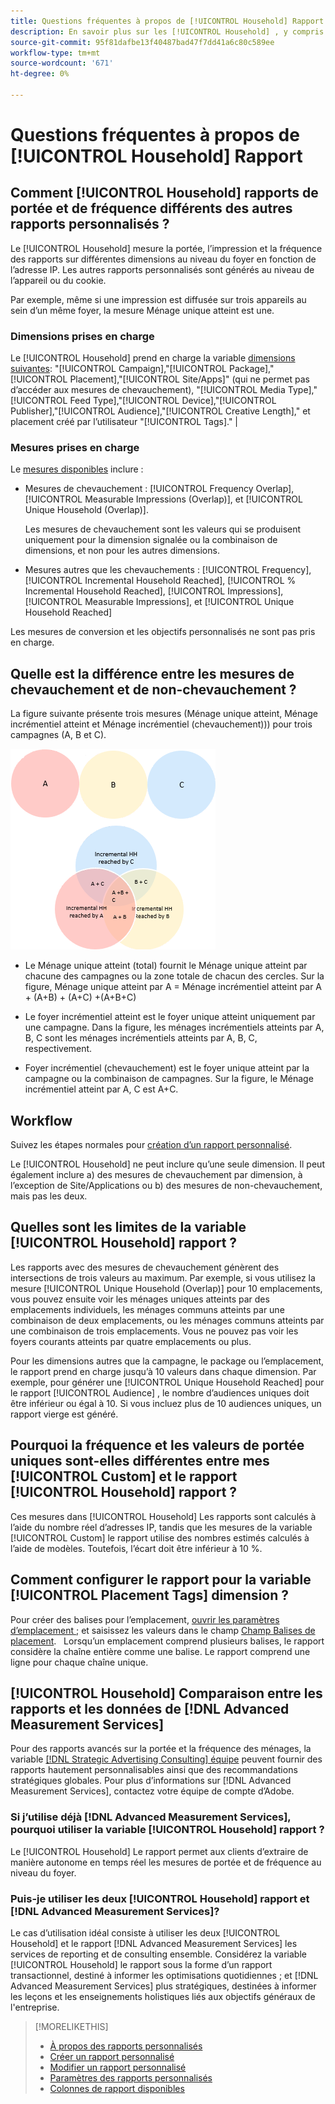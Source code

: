 ```yaml
---
title: Questions fréquentes à propos de [!UICONTROL Household] Rapport
description: En savoir plus sur les [!UICONTROL Household] , y compris la façon dont il diffère des autres rapports et la résolution des problèmes.
source-git-commit: 95f81dafbe13f40487bad47f7dd41a6c80c589ee
workflow-type: tm+mt
source-wordcount: '671'
ht-degree: 0%

---
```


# Questions fréquentes à propos de [!UICONTROL Household] Rapport

## Comment [!UICONTROL Household] rapports de portée et de fréquence différents des autres rapports personnalisés ?

Le [!UICONTROL Household] mesure la portée, l’impression et la fréquence des rapports sur différentes dimensions au niveau du foyer en fonction de l’adresse IP. Les autres rapports personnalisés sont générés au niveau de l’appareil ou du cookie.

Par exemple, même si une impression est diffusée sur trois appareils au sein d’un même foyer, la mesure Ménage unique atteint est une.

### Dimensions prises en charge

Le [!UICONTROL Household] prend en charge la variable [dimensions suivantes](/help/dsp/reports/report-columns.md): &quot;[!UICONTROL Campaign],&quot;[!UICONTROL Package],&quot;[!UICONTROL Placement],&quot;[!UICONTROL Site/Apps]&quot; (qui ne permet pas d’accéder aux mesures de chevauchement), &quot;[!UICONTROL Media Type],&quot;[!UICONTROL Feed Type],&quot;[!UICONTROL Device],&quot;[!UICONTROL Publisher],&quot;[!UICONTROL Audience],&quot;[!UICONTROL Creative Length],&quot; et placement créé par l’utilisateur &quot;[!UICONTROL Tags].&quot; |

### Mesures prises en charge

Le [mesures disponibles](/help/dsp/reports/report-columns.md) inclure :

* Mesures de chevauchement : [!UICONTROL Frequency Overlap], [!UICONTROL Measurable Impressions (Overlap)], et [!UICONTROL Unique Household (Overlap)].

   Les mesures de chevauchement sont les valeurs qui se produisent uniquement pour la dimension signalée ou la combinaison de dimensions, et non pour les autres dimensions. <!-- For example, it might show the ?? -->

* Mesures autres que les chevauchements : [!UICONTROL Frequency], [!UICONTROL Incremental Household Reached], [!UICONTROL % Incremental Household Reached], [!UICONTROL Impressions], [!UICONTROL Measurable Impressions], et [!UICONTROL Unique Household Reached]

Les mesures de conversion et les objectifs personnalisés ne sont pas pris en charge.

## Quelle est la différence entre les mesures de chevauchement et de non-chevauchement ?

La figure suivante présente trois mesures (Ménage unique atteint, Ménage incrémentiel atteint et Ménage incrémentiel (chevauchement))) pour trois campagnes (A, B et C).

![Illustration des mesures de chevauchement des ménages](/help/dsp/assets/household-overlap-metrics-illustration.png "Illustration des mesures de chevauchement des ménages")

* Le Ménage unique atteint (total) fournit le Ménage unique atteint par chacune des campagnes ou la zone totale de chacun des cercles. Sur la figure, Ménage unique atteint par A = Ménage incrémentiel atteint par A + (A+B) + (A+C) +(A+B+C)

* Le foyer incrémentiel atteint est le foyer unique atteint uniquement par une campagne. Dans la figure, les ménages incrémentiels atteints par A, B, C sont les ménages incrémentiels atteints par A, B, C, respectivement.

* Foyer incrémentiel (chevauchement) est le foyer unique atteint par la campagne ou la combinaison de campagnes. Sur la figure, le Ménage incrémentiel atteint par A, C est A+C.

## Workflow

Suivez les étapes normales pour [création d’un rapport personnalisé](report-create.md).

Le [!UICONTROL Household] ne peut inclure qu’une seule dimension. Il peut également inclure a) des mesures de chevauchement par dimension, à l’exception de Site/Applications ou b) des mesures de non-chevauchement, mais pas les deux.

## Quelles sont les limites de la variable [!UICONTROL Household] rapport ? 

Les rapports avec des mesures de chevauchement génèrent des intersections de trois valeurs au maximum. Par exemple, si vous utilisez la mesure [!UICONTROL Unique Household (Overlap)] pour 10 emplacements, vous pouvez ensuite voir les ménages uniques atteints par des emplacements individuels, les ménages communs atteints par une combinaison de deux emplacements, ou les ménages communs atteints par une combinaison de trois emplacements. Vous ne pouvez pas voir les foyers courants atteints par quatre emplacements ou plus.

Pour les dimensions autres que la campagne, le package ou l’emplacement, le rapport prend en charge jusqu’à 10 valeurs dans chaque dimension. Par exemple, pour générer une [!UICONTROL Unique Household Reached] pour le rapport [!UICONTROL Audience] , le nombre d’audiences uniques doit être inférieur ou égal à 10. Si vous incluez plus de 10 audiences uniques, un rapport vierge est généré.

## Pourquoi la fréquence et les valeurs de portée uniques sont-elles différentes entre mes [!UICONTROL Custom] et le rapport [!UICONTROL Household] rapport ?

Ces mesures dans [!UICONTROL Household] Les rapports sont calculés à l’aide du nombre réel d’adresses IP, tandis que les mesures de la variable [!UICONTROL Custom] le rapport utilise des nombres estimés calculés à l’aide de modèles. Toutefois, l’écart doit être inférieur à 10 %.

## Comment configurer le rapport pour la variable [!UICONTROL Placement Tags] dimension ?

Pour créer des balises pour l’emplacement, [ouvrir les paramètres d’emplacement ;](/help/dsp/campaign-management/placements/placement-edit.md) et saisissez les valeurs dans le champ [Champ Balises de placement](/help/dsp/campaign-management/placements/placement-settings.md).
 
Lorsqu’un emplacement comprend plusieurs balises, le rapport considère la chaîne entière comme une balise. Le rapport comprend une ligne pour chaque chaîne unique.

## [!UICONTROL Household] Comparaison entre les rapports et les données de [!DNL Advanced Measurement Services]

Pour des rapports avancés sur la portée et la fréquence des ménages, la variable [[!DNL Strategic Advertising Consulting] équipe](/help/dsp/introduction/advanced-measurement-services.md) peuvent fournir des rapports hautement personnalisables ainsi que des recommandations stratégiques globales. Pour plus d’informations sur [!DNL Advanced Measurement Services], contactez votre équipe de compte d’Adobe.

### Si j’utilise déjà [!DNL Advanced Measurement Services], pourquoi utiliser la variable [!UICONTROL Household] rapport ?

Le [!UICONTROL Household] Le rapport permet aux clients d’extraire de manière autonome en temps réel les mesures de portée et de fréquence au niveau du foyer.

### Puis-je utiliser les deux [!UICONTROL Household] rapport et [!DNL Advanced Measurement Services]? 

Le cas d’utilisation idéal consiste à utiliser les deux [!UICONTROL Household] et le rapport [!DNL Advanced Measurement Services] les services de reporting et de consulting ensemble. Considérez la variable [!UICONTROL Household] le rapport sous la forme d’un rapport transactionnel, destiné à informer les optimisations quotidiennes ; et [!DNL Advanced Measurement Services] plus stratégiques, destinées à informer les leçons et les enseignements holistiques liés aux objectifs généraux de l&#39;entreprise.

>[!MORELIKETHIS]
>
>* [À propos des rapports personnalisés](/help/dsp/reports/report-about.md)
>* [Créer un rapport personnalisé](/help/dsp/reports/report-create.md)
>* [Modifier un rapport personnalisé](/help/dsp/reports/report-edit.md)
>* [Paramètres des rapports personnalisés](/help/dsp/reports/report-settings.md)
>* [Colonnes de rapport disponibles](/help/dsp/reports/report-columns.md)

